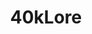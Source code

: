---
title: 40kLore
crosslinks:
- Warhammer40k
- Grimdank
- Warhammer
- AskHistorians
- 40kOrkScience
- whowouldwin
- respectthreads
- livven
- AskScienceFiction
- Drama
- xkcd
- highqualitygifs
- Warhammer30k
- ImaginaryWarhammer
- 40krpg
- PrequelMemes
- TerrainBuilding
- aww
- conspiracy
- im14andthisisedgy
---
